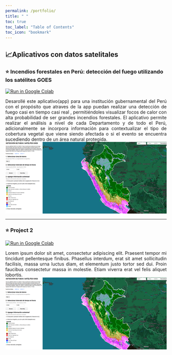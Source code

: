 ```yaml
---
permalink: /portfolio/
title: " "
toc: true
toc_label: "Table of Contents"
toc_icon: "bookmark"
---
```

## 📈Aplicativos con datos satelitales

### ⭐️ Incendios forestales en Perú: detección del fuego utilizando los satélites GOES

[![Run in Google Colab](https://img.shields.io/badge/Google_earth_engine-Aplicativo_para_monitoreo_del_fuego-blue?logo=Google&logoColor=FDBA18)](https://databosque.users.earthengine.app/view/focosgoes)

<div style="text-align: justify">Desarollé este aplicativo(app) para una institución gubernamental del Perú con el propósito que atraves de la app  puedan realizar una detección de fuego casi en tiempo casi real , permitiéndoles visualizar focos de calor con alta probabilidad de ser grandes incendios forestales. El aplicativo permite realizar el análisis a nivel de cada Departamento y de todo el Perú,  adicionalmente se incorpora información para contextualizar el tipo de cobertura vegetal que viene siendo afectada o si el evento se encuentra sucediendo dentro de un área natural protegida.</div>

<center><img src="https://github.com/CorinaDS/data-portfolio/blob/main/docs/portfolio/app_goes.png"/></center>  

---
### ⭐️ Project 2

[![Run in Google Colab](https://img.shields.io/badge/Google_earth_engine-Aplicativo_para_monitoreo_del_fuego-blue?logo=Google&logoColor=FDBA18)](https://databosque.users.earthengine.app/view/focosgoes)

<div style="text-align: justify">Lorem ipsum dolor sit amet, consectetur adipiscing elit. Praesent tempor mi tincidunt pellentesque finibus. Phasellus interdum, erat sit amet sollicitudin facilisis, massa urna luctus diam, et elementum justo tortor sed dui. Proin faucibus consectetur massa in molestie. Etiam viverra erat vel felis aliquet lobortis.</div>

<center><img src="https://github.com/CorinaDS/data-portfolio/blob/main/docs/portfolio/app_goes.png"/></center>   
